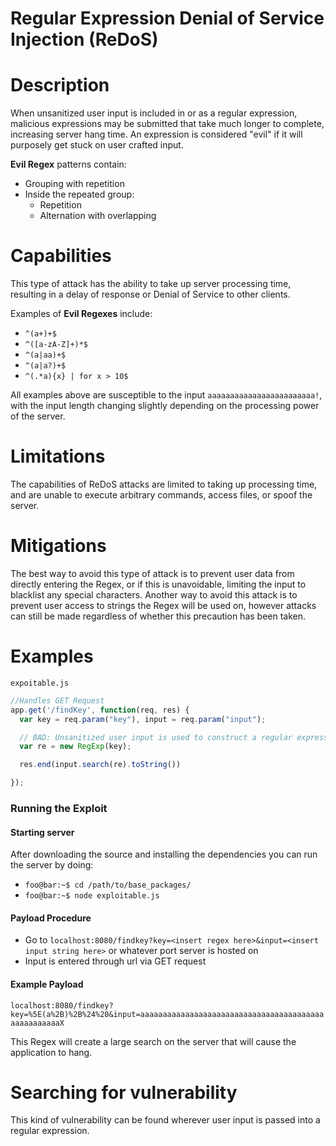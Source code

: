 # Regular Expression Denial of Service Injection (ReDoS)

# Description
When unsanitized user input is included in or as a regular expression, malicious expressions may be submitted that take much longer to complete, increasing server hang time. An expression is considered "evil" if it will purposely get stuck on user crafted input.

**Evil Regex** patterns contain:

- Grouping with repetition
- Inside the repeated group:
  - Repetition
  - Alternation with overlapping

# Capabilities
This type of attack has the ability to take up server processing time, resulting in a delay of response or Denial of Service to other clients.

Examples of **Evil Regexes** include:
- `^(a+)+$`
- `^([a-zA-Z]+)*$`
- `^(a|aa)+$`
- `^(a|a?)+$`
- `^(.*a){x} | for x > 10$`

All examples above are susceptible to the input `aaaaaaaaaaaaaaaaaaaaaaaa!`, with the input length changing slightly depending on the processing power of the server.

# Limitations
The capabilities of ReDoS attacks are limited to taking up processing time, and are unable to execute arbitrary commands, access files, or spoof the server.

# Mitigations
The best way to avoid this type of attack is to prevent user data from directly entering the Regex, or if this is unavoidable, limiting the input to blacklist any special characters. Another way to avoid this attack is to prevent user access to strings the Regex will be used on, however attacks can still be made regardless of whether this precaution has been taken.

# Examples
`expoitable.js`

```javascript
//Handles GET Request
app.get('/findKey', function(req, res) {
  var key = req.param("key"), input = req.param("input");

  // BAD: Unsanitized user input is used to construct a regular expression
  var re = new RegExp(key);

  res.end(input.search(re).toString())

});
```
### Running the Exploit
#### Starting server
After downloading the source and installing the dependencies you can run the server by doing:

- `foo@bar:~$ cd /path/to/base_packages/`
- `foo@bar:~$ node exploitable.js`

#### Payload Procedure

- Go to `localhost:8080/findkey?key=<insert regex here>&input=<insert input string here>` or whatever port server is hosted on
- Input is entered through url via GET request

#### Example Payload
`localhost:8080/findkey?key=%5E(a%2B)%2B%24%20&input=aaaaaaaaaaaaaaaaaaaaaaaaaaaaaaaaaaaaaaaaaaaaaaaaaaaaX`

This Regex will create a large search on the server that will cause the application to hang.

# Searching for vulnerability
This kind of vulnerability can be found wherever user input is passed into a regular expression.
